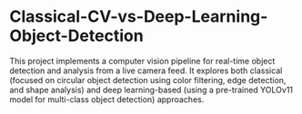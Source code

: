 # Classical-CV-vs-Deep-Learning-Object-Detection
  This project implements a computer vision pipeline for real-time object detection and analysis from a live camera feed. It explores both classical (focused on circular object detection using color filtering, edge detection, and shape analysis) and deep learning-based (using a pre-trained YOLOv11 model for multi-class object detection) approaches.

